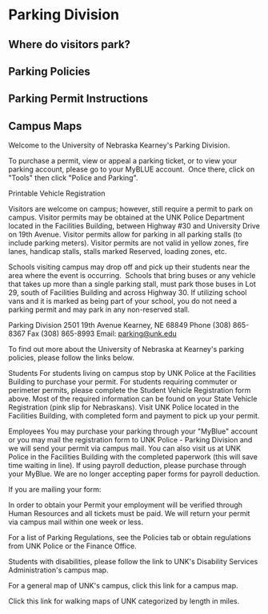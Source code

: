 # Parking Division

## Where do visitors park?

## Parking Policies

## Parking Permit Instructions

## Campus Maps

Welcome to the University of Nebraska Kearney's Parking Division.

To purchase a permit, view or appeal a parking ticket, or to view your parking account, please go to your MyBLUE account.  Once there, click on "Tools" then click "Police and Parking".

Printable Vehicle Registration

Visitors are welcome on campus; however, still require a permit to park on campus. Visitor permits may be obtained at the UNK Police Department located in the Facilities Building, between Highway #30 and University Drive on 19th Avenue. Visitor permits allow for parking in all parking stalls (to include parking meters). Visitor permits are not valid in yellow zones, fire lanes, handicap stalls, stalls marked Reserved, loading zones, etc.

Schools visiting campus may drop off and pick up their students near the area where the event is occurring.  Schools that bring buses or any vehicle that takes up more than a single parking stall, must park those buses in Lot 29, south of Facilities Building and across Highway 30. If utilizing school vans and it is marked as being part of your school, you do not need a parking permit and may park in any non-reserved stall.

Parking Division 2501 19th Avenue Kearney, NE 68849 Phone (308) 865-8367 Fax (308) 865-8993 Email: parking@unk.edu

To find out more about the University of Nebraska at Kearney's parking policies, please follow the links below.

Students For students living on campus stop by UNK Police at the Facilities Building to purchase your permit. For students requiring commuter or perimeter permits, please complete the Student Vehicle Registration form above. Most of the required information can be found on your State Vehicle Registration (pink slip for Nebraskans). Visit UNK Police located in the Facilities Building, with completed form and payment to pick up your permit.

Employees You may purchase your parking through your "MyBlue" account or you may mail the registration form to UNK Police - Parking Division and we will send your permit via campus mail. You can also visit us at UNK Police in the Facilities Building with the completed paperwork (this will save time waiting in line). If using payroll deduction, please purchase through your MyBlue. We are no longer accepting paper forms for payroll deduction.

If you are mailing your form:

In order to obtain your Permit your employment will be verified through Human Resources and all tickets must be paid. We will return your permit via campus mail within one week or less.

For a list of Parking Regulations, see the Policies tab or obtain regulations from UNK Police or the Finance Office.

Students with disabilities, please follow the link to UNK's Disability Services Administration's campus map.

For a general map of UNK's campus, click this link for a campus map.

Click this link for walking maps of UNK categorized by length in miles.
